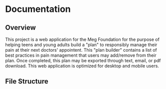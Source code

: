 # Documentation

## Overview

This project is a web application for the Meg Foundation for the purpose of helping teens and young adults build a "plan" to responsibly manage their pain at their next doctors' appointent. This "plan builder" contains a list of best practices in pain management that users may add/remove from their plan. Once completed, this plan may be exported through text, email, or pdf download. This web application is optimized for desktop and mobile users.

## File Structure
